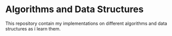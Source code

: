 # Algorithms and Data Structures
This repository contain my implementations on different algorithms and data structures as i learn them.

